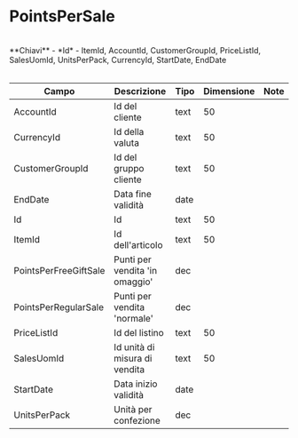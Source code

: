 # PointsPerSale

<br>
**Chiavi**
- *Id*
- ItemId, AccountId, CustomerGroupId, PriceListId, SalesUomId, UnitsPerPack, CurrencyId, StartDate, EndDate
<br><br>

| Campo | Descrizione | Tipo | Dimensione | Note |
| --- | --- | --- | --- | --- |
| AccountId | Id del cliente | text | 50 |  |
| CurrencyId | Id della valuta | text | 50 |  |
| CustomerGroupId | Id del gruppo cliente | text | 50 |  |
| EndDate | Data fine validità | date |  |  |
| Id | Id | text | 50 |  |
| ItemId | Id dell'articolo | text | 50 |  |
| PointsPerFreeGiftSale | Punti per vendita 'in omaggio' | dec |  |  |
| PointsPerRegularSale | Punti per vendita 'normale' | dec |  |  |
| PriceListId | Id del listino | text | 50 |  |
| SalesUomId | Id unità di misura di vendita | text | 50 |  |
| StartDate | Data inizio validità | date |  |  |
| UnitsPerPack | Unità per confezione | dec |  |  |


